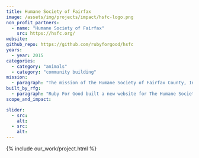```yaml
---
title: Humane Society of Fairfax
image: /assets/img/projects/impact/hsfc-logo.png
non_profit_partners:
  - name: "Humane Society of Fairfax"
    src: https://hsfc.org/
website:
github_repo: https://github.com/rubyforgood/hsfc
years:
  - year: 2015
categories:
  - category: "animals"
  - category: "community building"
mission:
  - paragraph: "The mission of the Humane Society of Fairfax County, Inc. is to promote humane education, to prevent all forms of cruelty to animals, both domestic and wild, by every legitimate means, and to assist the community with all matters pertaining to the welfare of animals."
built_by_rfg:
  - paragraph: "Ruby For Good built a new website for The Humane Society of Fairfax."
scope_and_impact:

slider:
  - src:
    alt:
  - src:
    alt:
---
```


{% include our_work/project.html %}
